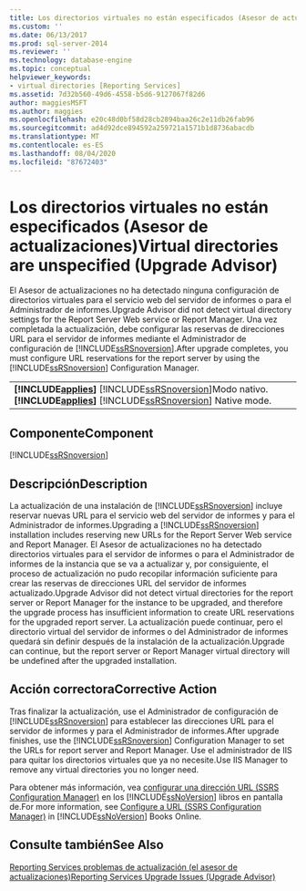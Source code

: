 ```yaml
---
title: Los directorios virtuales no están especificados (Asesor de actualizaciones) | Microsoft Docs
ms.custom: ''
ms.date: 06/13/2017
ms.prod: sql-server-2014
ms.reviewer: ''
ms.technology: database-engine
ms.topic: conceptual
helpviewer_keywords:
- virtual directories [Reporting Services]
ms.assetid: 7d32b560-49d6-4558-b5d6-9127067f82d6
author: maggiesMSFT
ms.author: maggies
ms.openlocfilehash: e20c48d0bf58d28cb2894baa26c2e11db26fab96
ms.sourcegitcommit: ad4d92dce894592a259721a1571b1d8736abacdb
ms.translationtype: MT
ms.contentlocale: es-ES
ms.lasthandoff: 08/04/2020
ms.locfileid: "87672403"
---
```

# <a name="virtual-directories-are-unspecified-upgrade-advisor"></a><span data-ttu-id="c822c-102">Los directorios virtuales no están especificados (Asesor de actualizaciones)</span><span class="sxs-lookup"><span data-stu-id="c822c-102">Virtual directories are unspecified (Upgrade Advisor)</span></span>
  <span data-ttu-id="c822c-103">El Asesor de actualizaciones no ha detectado ninguna configuración de directorios virtuales para el servicio web del servidor de informes o para el Administrador de informes.</span><span class="sxs-lookup"><span data-stu-id="c822c-103">Upgrade Advisor did not detect virtual directory settings for the Report Server Web service or Report Manager.</span></span> <span data-ttu-id="c822c-104">Una vez completada la actualización, debe configurar las reservas de direcciones URL para el servidor de informes mediante el Administrador de configuración de [!INCLUDE[ssRSnoversion](../../includes/ssrsnoversion-md.md)].</span><span class="sxs-lookup"><span data-stu-id="c822c-104">After upgrade completes, you must configure URL reservations for the report server by using the [!INCLUDE[ssRSnoversion](../../includes/ssrsnoversion-md.md)] Configuration Manager.</span></span>  
  
||  
|-|  
|<span data-ttu-id="c822c-105">**[!INCLUDE[applies](../../includes/applies-md.md)]**  [!INCLUDE[ssRSnoversion](../../includes/ssrsnoversion-md.md)]Modo nativo.</span><span class="sxs-lookup"><span data-stu-id="c822c-105">**[!INCLUDE[applies](../../includes/applies-md.md)]**  [!INCLUDE[ssRSnoversion](../../includes/ssrsnoversion-md.md)] Native mode.</span></span>|  
  
## <a name="component"></a><span data-ttu-id="c822c-106">Componente</span><span class="sxs-lookup"><span data-stu-id="c822c-106">Component</span></span>  
 [!INCLUDE[ssRSnoversion](../../includes/ssrsnoversion-md.md)]  
  
## <a name="description"></a><span data-ttu-id="c822c-107">Descripción</span><span class="sxs-lookup"><span data-stu-id="c822c-107">Description</span></span>  
 <span data-ttu-id="c822c-108">La actualización de una instalación de [!INCLUDE[ssRSnoversion](../../includes/ssrsnoversion-md.md)] incluye reservar nuevas URL para el servicio web del servidor de informes y para el Administrador de informes.</span><span class="sxs-lookup"><span data-stu-id="c822c-108">Upgrading a [!INCLUDE[ssRSnoversion](../../includes/ssrsnoversion-md.md)] installation includes reserving new URLs for the Report Server Web service and Report Manager.</span></span> <span data-ttu-id="c822c-109">El Asesor de actualizaciones no ha detectado directorios virtuales para el servidor de informes o para el Administrador de informes de la instancia que se va a actualizar y, por consiguiente, el proceso de actualización no pudo recopilar información suficiente para crear las reservas de direcciones URL del servidor de informes actualizado.</span><span class="sxs-lookup"><span data-stu-id="c822c-109">Upgrade Advisor did not detect virtual directories for the report server or Report Manager for the instance to be upgraded, and therefore the upgrade process has insufficient information to create URL reservations for the upgraded report server.</span></span> <span data-ttu-id="c822c-110">La actualización puede continuar, pero el directorio virtual del servidor de informes o del Administrador de informes quedará sin definir después de la instalación de la actualización.</span><span class="sxs-lookup"><span data-stu-id="c822c-110">Upgrade can continue, but the report server or Report Manager virtual directory will be undefined after the upgraded installation.</span></span>  
  
## <a name="corrective-action"></a><span data-ttu-id="c822c-111">Acción correctora</span><span class="sxs-lookup"><span data-stu-id="c822c-111">Corrective Action</span></span>  
 <span data-ttu-id="c822c-112">Tras finalizar la actualización, use el Administrador de configuración de [!INCLUDE[ssRSnoversion](../../includes/ssrsnoversion-md.md)] para establecer las direcciones URL para el servidor de informes y para el Administrador de informes.</span><span class="sxs-lookup"><span data-stu-id="c822c-112">After upgrade finishes, use the [!INCLUDE[ssRSnoversion](../../includes/ssrsnoversion-md.md)] Configuration Manager to set the URLs for report server and Report Manager.</span></span> <span data-ttu-id="c822c-113">Use el administrador de IIS para quitar los directorios virtuales que ya no necesite.</span><span class="sxs-lookup"><span data-stu-id="c822c-113">Use IIS Manager to remove any virtual directories you no longer need.</span></span>  
  
 <span data-ttu-id="c822c-114">Para obtener más información, vea [configurar una dirección URL &#40;SSRS Configuration Manager&#41;](../../reporting-services/install-windows/configure-a-url-ssrs-configuration-manager.md) en los [!INCLUDE[ssNoVersion](../../includes/ssnoversion-md.md)] libros en pantalla de.</span><span class="sxs-lookup"><span data-stu-id="c822c-114">For more information, see [Configure a URL  &#40;SSRS Configuration Manager&#41;](../../reporting-services/install-windows/configure-a-url-ssrs-configuration-manager.md) in [!INCLUDE[ssNoVersion](../../includes/ssnoversion-md.md)] Books Online.</span></span>  
  
## <a name="see-also"></a><span data-ttu-id="c822c-115">Consulte también</span><span class="sxs-lookup"><span data-stu-id="c822c-115">See Also</span></span>  
 [<span data-ttu-id="c822c-116">Reporting Services problemas de actualización &#40;el asesor de actualizaciones&#41;</span><span class="sxs-lookup"><span data-stu-id="c822c-116">Reporting Services Upgrade Issues &#40;Upgrade Advisor&#41;</span></span>](../../../2014/sql-server/install/reporting-services-upgrade-issues-upgrade-advisor.md)  
  
  

